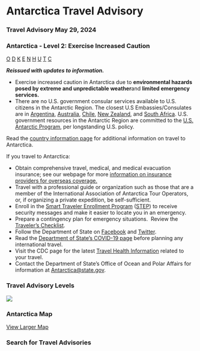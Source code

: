 # Antarctica Travel Advisory

### Travel Advisory May 29, 2024

### Antarctica - Level 2: Exercise Increased Caution

[O](javascript:void(0); "Tool Tip: Other")
[D](javascript:void(0); "Tool Tip: Wrongful Detention")
[K](javascript:void(0); "Tool Tip: Kidnap and Hostage")
[E](javascript:void(0); "Tool Tip: Event")
[N](javascript:void(0); "Tool Tip: Disaster")
[H](javascript:void(0); "Tool Tip: Health")
[U](javascript:void(0); "Tool Tip: Civil Unrest")
[T](javascript:void(0); "Tool Tip: Terrorism")
[C](javascript:void(0); "Tool Tip: Crimes")

***Reissued with updates to information.***

* Exercise increased caution in Antarctica due to **environmental hazards posed by extreme and unpredictable weather**and **limited emergency services.**
* There are no U.S. government consular services available to U.S. citizens in the Antarctic Region. The closest U.S Embassies/Consulates are in [Argentina](https://travel.state.gov/content/travel/en/international-travel/International-Travel-Country-Information-Pages/Argentina.html), [Australia](https://travel.state.gov/content/travel/en/international-travel/International-Travel-Country-Information-Pages/Australia.html), [Chile](https://travel.state.gov/content/travel/en/international-travel/International-Travel-Country-Information-Pages/Chile.html), [New Zealand](https://travel.state.gov/content/travel/en/international-travel/International-Travel-Country-Information-Pages/NewZealand.html), and [South Africa](https://travel.state.gov/content/travel/en/international-travel/International-Travel-Country-Information-Pages/SouthAfrica.html). U.S. government resources in the Antarctic Region are committed to the [U.S. Antarctic Program](https://www.usap.gov/), per longstanding U.S. policy.

Read the [country information page](https://travel.state.gov/content/travel/en/international-travel/International-Travel-Country-Information-Pages/Antarctica.html) for additional information on travel to Antarctica.

If you travel to Antarctica:

* Obtain comprehensive travel, medical, and medical evacuation insurance; see our webpage for more [information on insurance providers for overseas coverage.](http://travel.state.gov/content/passports/en/go/health/insurance-providers.html)
* Travel with a professional guide or organization such as those that are a member of the International Association of Antarctica Tour Operators, or, if organizing a private expedition, be self-sufficient.
* Enroll in the [Smart Traveler Enrollment Program](https://step.state.gov/step/) ([STEP](https://step.state.gov/step/)) to receive security messages and make it easier to locate you in an emergency.
* Prepare a contingency plan for emergency situations.  Review the [Traveler’s Checklist](https://travel.state.gov/content/passports/en/go/checklist.html).
* Follow the Department of State on [Facebook](http://www.facebook.com/travelgov) and [Twitter](http://www.twitter.com/travelgov).
* Read the [Department of State’s COVID-19 page](https://travel.state.gov/content/travel/en/traveladvisories/covid-19-travel-information.html) before planning any international travel.
* Visit the CDC page for the latest [Travel Health Information](https://wwwnc.cdc.gov/travel/destinations/list) related to your travel.
* Contact the Department of State’s Office of Ocean and Polar Affairs for information at [Antarctica@state.gov](mailto:Antarctica@state.gov).

### Travel Advisory Levels

[![](/content/dam/NEWTravelAssets/images/travel-levelv1.svg)](/content/travel/en/international-travel/before-you-go/about-our-new-products.html "Travel Advisory Levels")

### Antarctica Map

[View Larger Map](https://travelmaps.state.gov/TSGMap/?extent=-156.339785333,-88.426092349,176.11473367,-57.841115346 "Map of Antarctica")



### Search for Travel Advisories